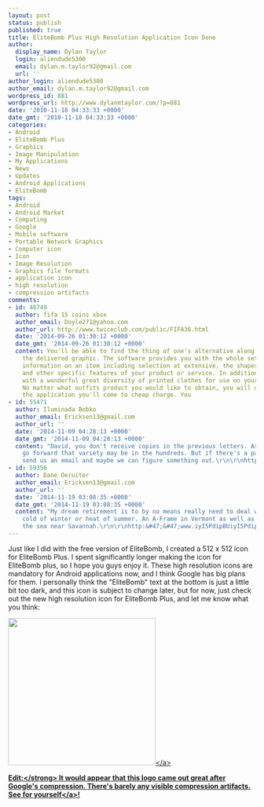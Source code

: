 ```yaml
---
layout: post
status: publish
published: true
title: EliteBomb Plus High Resolution Application Icon Done
author:
  display_name: Dylan Taylor
  login: aliendude5300
  email: dylan.m.taylor92@gmail.com
  url: ''
author_login: aliendude5300
author_email: dylan.m.taylor92@gmail.com
wordpress_id: 881
wordpress_url: http://www.dylanmtaylor.com/?p=881
date: '2010-11-18 04:33:33 +0000'
date_gmt: '2010-11-18 04:33:33 +0000'
categories:
- Android
- EliteBomb Plus
- Graphics
- Image Manipulation
- My Applications
- News
- Updates
- Android Applications
- EliteBomb
tags:
- Android
- Android Market
- Computing
- Google
- Mobile software
- Portable Network Graphics
- Computer icon
- Icon
- Image Resolution
- Graphics file formats
- application icon
- high resolution
- compression artifacts
comments:
- id: 46749
  author: fifa 15 coins xbox
  author_email: Doyle271@yahoo.com
  author_url: http://www.twiceclub.com/public/FIFA36.html
  date: '2014-09-26 01:30:12 +0000'
  date_gmt: '2014-09-26 01:30:12 +0000'
  content: You'll be able to find the thing of one's alternative along with go through
    the delivered graphic. The software provides you with the whole set of necessary
    information on an item including selection at extensive, the shapes, shades accessible
    and other specific features of your product or service. In addition, it comes
    with a wonderful great diversity of printed clothes for use on your little ones.
    No matter what outfits product you would like to obtain, you will definately get
    the application you'll come to cheap charge. You
- id: 55471
  author: Iluminada Bobko
  author_email: Ericksen13@gmail.com
  author_url: ''
  date: '2014-11-09 04:28:13 +0000'
  date_gmt: '2014-11-09 04:28:13 +0000'
  content: "David, you don't receive copies in the previous letters. As the letters
    go forward that variety may be in the hundreds. But if there's a particular letter
    send us an email and maybe we can figure something out.\r\n\r\nhttp:&#47;&#47;www.iyI5PdipBUiyI5PdipBU.com&#47;iyI5PdipBUiyI5PdipBU"
- id: 59356
  author: Dane Deruiter
  author_email: Ericksen13@gmail.com
  author_url: ''
  date: '2014-11-19 03:08:35 +0000'
  date_gmt: '2014-11-19 03:08:35 +0000'
  content: "My dream retirement is to by no means really need to deal with all the
    cold of winter or heat of summer. An A-Frame in Vermont as well as a cottage by
    the sea near Savannah.\r\n\r\nhttp:&#47;&#47;www.iyI5PdipBUiyI5PdipBU.com&#47;iyI5PdipBUiyI5PdipBU"
---
```

<p>Just like I did with the free version of EliteBomb, I created a 512 x 512 icon for EliteBomb Plus. I spent significantly longer making the icon for EliteBomb plus, so I hope you guys enjoy it. These high resolution icons are mandatory for Android applications now, and I think Google has big plans for them. I personally think the "EliteBomb" text at the bottom is just a little bit too dark, and this icon is subject to change later, but for now, just check out the new high resolution icon for EliteBomb Plus, and let me know what you think:</p>
<p><a rel="attachment wp-att-882" href="http:&#47;&#47;www.dylanmtaylor.com&#47;2010&#47;11&#47;18&#47;elitebomb-plus-high-resolution-application-icon-done&#47;elitebomb-hires-plus&#47;"><img class="size-medium wp-image-882 alignnone" title="EliteBomb Plus High Resolution Application Icon" src="http:&#47;&#47;www.dylanmtaylor.com&#47;wp-content&#47;uploads&#47;2010&#47;11&#47;elitebomb-hires-plus-300x300.png" alt="" width="300" height="300" &#47;><&#47;a></p>
<p><strong>Edit:<&#47;strong> It would appear that this logo came out great after Google's compression. There's barely any visible compression artifacts. <a href="http:&#47;&#47;www.dylanmtaylor.com&#47;?attachment_id=884">See for yourself<&#47;a>!</p>
